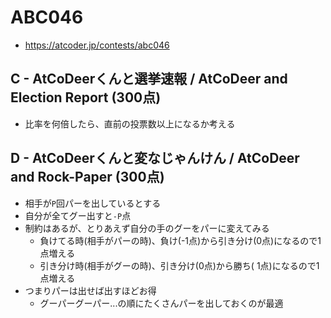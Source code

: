 # ABC046
* https://atcoder.jp/contests/abc046


## C - AtCoDeerくんと選挙速報 / AtCoDeer and Election Report (300点)
* 比率を何倍したら、直前の投票数以上になるか考える


## D - AtCoDeerくんと変なじゃんけん / AtCoDeer and Rock-Paper (300点)
* 相手が`P`回パーを出しているとする
* 自分が全てグー出すと`-P`点
* 制約はあるが、とりあえず自分の手のグーをパーに変えてみる
  - 負けてる時(相手がパーの時)、負け(-1点)から引き分け(0点)になるので1点増える
  - 引き分け時(相手がグーの時)、引き分け(0点)から勝ち( 1点)になるので1点増える
* つまりパーは出せば出すほどお得
  - グーパーグーパー...の順にたくさんパーを出しておくのが最適
